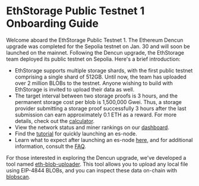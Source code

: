 # EthStorage Public Testnet 1 Onboarding Guide

Welcome aboard the EthStorage Public Testnet 1. The Ethereum Dencun upgrade was completed for the Sepolia testnet on Jan. 30 and will soon be launched on the mainnet. Following the Dencun upgrade, the EthStorage team deployed its public testnet on Sepolia. Here's a brief introduction:

- EthStorage supports multiple storage shards, with the first public testnet comprising a single shard of 512GB. Until now, the team has uploaded over 2 million BLOBs to the testnet. Anyone wishing to build with EthStorage is invited to upload their data as well.
- The target interval between two storage proofs is 3 hours, and the permanent storage cost per blob is 1,500,000 Gwei. Thus, a storage provider submitting a storage proof successfully 3 hours after the last submission can earn approximately 0.1 ETH as a reward. For more details, check out the [calculator](https://docs.google.com/spreadsheets/d/11DHhSang1UZxIFAKYw6_Qxxb-V40Wh1lsYjY2dbIP5k/edit?usp=sharing).
- View the network status and miner rankings on our [dashboard](https://grafana.ethstorage.io).
- Find the [tutorial](https://docs.ethstorage.io/storage-provider-guide/tutorials) for quickly launching an es-node.
- Learn what to expect after launching an es-node [here](https://docs.ethstorage.io/storage-provider-guide/tutorials#two-phases-after-es-node-launch), and for additional information, consult the [FAQ](https://docs.ethstorage.io/storage-provider-guide/storage-provider-faq).

For those interested in exploring the Dencun upgrade, we've developed a tool named [eth-blob-uploader](https://www.npmjs.com/package/eth-blob-uploader). This tool allows you to upload any local file using EIP-4844 BLOBs, and you can inspect these data on-chain with [blobscan](https://blobscan.com).